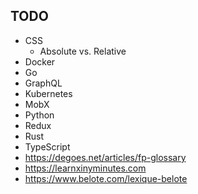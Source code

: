 ## TODO

- CSS
  - Absolute vs. Relative
- Docker
- Go
- GraphQL
- Kubernetes
- MobX
- Python
- Redux
- Rust
- TypeScript
- https://degoes.net/articles/fp-glossary
- https://learnxinyminutes.com
- https://www.belote.com/lexique-belote
